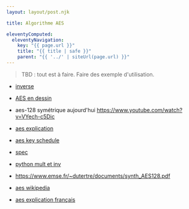 ```yaml
---
layout: layout/post.njk

title: Algorithme AES

eleventyComputed:
  eleventyNavigation:
    key: "{{ page.url }}"
    title: "{{ title | safe }}"
    parent: "{{ '../' | siteUrl(page.url) }}"
---
```


> TBD : tout est à faire.
> Faire des exemple d'utilisation.

- [inverse](https://tratliff.webspace.wheatoncollege.edu/2016_Fall/math202/inclass/sep21_inclass.pdf)

- [AES en dessin](https://www.youtube.com/watch?v=pSCoquEJsIo)
- aes-128 symétrique aujourd'hui <https://www.youtube.com/watch?v=VYech-c5Dic>
- [aes explication](https://www.di.ens.fr/~fouque/mpri/des-aes.pdf)
- [aes key schedule](https://en.wikipedia.org/wiki/AES_key_schedule)
- [spec](https://csrc.nist.gov/csrc/media/projects/cryptographic-standards-and-guidelines/documents/aes-development/rijndael-ammended.pdf#page=1)
- [python mult et inv](https://stackoverflow.com/questions/70261458/how-to-perform-addition-and-multiplication-in-f-28)

- <https://www.emse.fr/~dutertre/documents/synth_AES128.pdf>
- [aes wikipedia](https://en.wikipedia.org/wiki/Advanced_Encryption_Standard)
- [aes explication français](https://www.utc.fr/~wschon/sr06/txPHP/aes/AesAlgo/AesAlgo.php)
